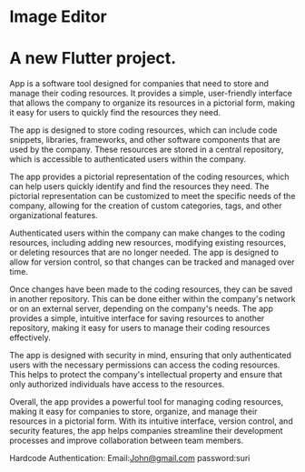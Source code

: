 # Image Editor

# A new Flutter project.

App is a software tool designed for companies that need to store and manage their coding resources. It provides a simple, user-friendly interface that allows the company to organize its resources in a pictorial form, making it easy for users to quickly find the resources they need.

The app is designed to store coding resources, which can include code snippets, libraries, frameworks, and other software components that are used by the company. These resources are stored in a central repository, which is accessible to authenticated users within the company.

The app provides a pictorial representation of the coding resources, which can help users quickly identify and find the resources they need. The pictorial representation can be customized to meet the specific needs of the company, allowing for the creation of custom categories, tags, and other organizational features.

Authenticated users within the company can make changes to the coding resources, including adding new resources, modifying existing resources, or deleting resources that are no longer needed. The app is designed to allow for version control, so that changes can be tracked and managed over time.

Once changes have been made to the coding resources, they can be saved in another repository. This can be done either within the company's network or on an external server, depending on the company's needs. The app provides a simple, intuitive interface for saving resources to another repository, making it easy for users to manage their coding resources effectively.

The app is designed with security in mind, ensuring that only authenticated users with the necessary permissions can access the coding resources. This helps to protect the company's intellectual property and ensure that only authorized individuals have access to the resources.

Overall, the app provides a powerful tool for managing coding resources, making it easy for companies to store, organize, and manage their resources in a pictorial form. With its intuitive interface, version control, and security features, the app helps companies streamline their development processes and improve collaboration between team members.

Hardcode Authentication:
Email:John@gmail.com
password:suri
